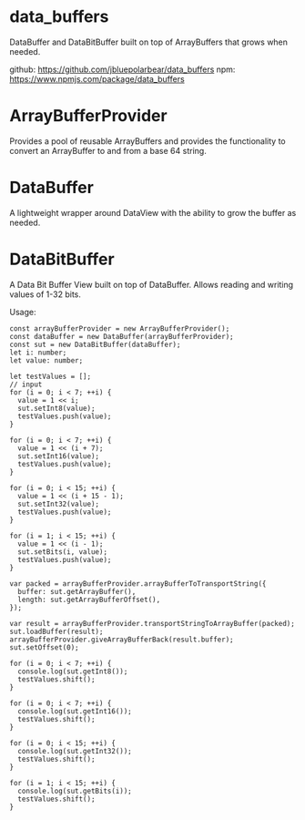 # data_buffers
DataBuffer and DataBitBuffer built on top of ArrayBuffers that grows when needed.

github: https://github.com/jbluepolarbear/data_buffers
npm: https://www.npmjs.com/package/data_buffers

# ArrayBufferProvider

Provides a pool of reusable ArrayBuffers and provides the functionality to convert an ArrayBuffer to and from a base 64 string.

# DataBuffer

A lightweight wrapper around DataView with the ability to grow the buffer as needed.

# DataBitBuffer

A Data Bit Buffer View built on top of DataBuffer. Allows reading and writing values of 1-32 bits.

Usage:

    const arrayBufferProvider = new ArrayBufferProvider();
    const dataBuffer = new DataBuffer(arrayBufferProvider);
    const sut = new DataBitBuffer(dataBuffer);
    let i: number;
    let value: number;

    let testValues = [];
    // input
    for (i = 0; i < 7; ++i) {
      value = 1 << i;
      sut.setInt8(value);
      testValues.push(value);
    }

    for (i = 0; i < 7; ++i) {
      value = 1 << (i + 7);
      sut.setInt16(value);
      testValues.push(value);
    }

    for (i = 0; i < 15; ++i) {
      value = 1 << (i + 15 - 1);
      sut.setInt32(value);
      testValues.push(value);
    }

    for (i = 1; i < 15; ++i) {
      value = 1 << (i - 1);
      sut.setBits(i, value);
      testValues.push(value);
    }

    var packed = arrayBufferProvider.arrayBufferToTransportString({
      buffer: sut.getArrayBuffer(),
      length: sut.getArrayBufferOffset(),
    });

    var result = arrayBufferProvider.transportStringToArrayBuffer(packed);
    sut.loadBuffer(result);
    arrayBufferProvider.giveArrayBufferBack(result.buffer);
    sut.setOffset(0);

    for (i = 0; i < 7; ++i) {
      console.log(sut.getInt8());
      testValues.shift();
    }

    for (i = 0; i < 7; ++i) {
      console.log(sut.getInt16());
      testValues.shift();
    }

    for (i = 0; i < 15; ++i) {
      console.log(sut.getInt32());
      testValues.shift();
    }

    for (i = 1; i < 15; ++i) {
      console.log(sut.getBits(i));
      testValues.shift();
    }